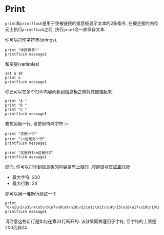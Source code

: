# Print

`print`和`printflush`是用于使被链接的信息板显示文本的2条指令.
在被连接的内存元上执行`printflush`之前, 执行`print`会一直保存文本.

你可以打印字符串(strings),
```
print "你好世界!"
printflush message1
```
和变量(variables)
```
set a 10
print a
printflush message1
```

你还可以在多个打印内容刷新到信息板之前将其链接起来.
```
print "A "
print "B "
print "C "
printflush message1
```

要想另起一行, 请使用特殊字符 `\n`
```
print "这是一行"
print "\n这是另一行"
printflush message1
```
```
print "这是行1\n这是行2"
printflush message1
```

然而, 你可以打印到信息板的内容是有上限的. *内部值可在[这里](https://github.com/Anuken/Mindustry/blob/master/core/src/mindustry/world/blocks/logic/MessageBlock.java#L23)找到*

- 最大字符: 200
- 最大行数: 24

亦可以用一堆新行测试一下
```
print "0\n1\n2\n3\n4\n5\n6\n7\n8\n9\n10\n11\n12\n13\n14\n15\n16\n17\n18\n19\n20\n21\n23\n24\n25\n26\n27\n28"
printflush message1
```
请注意这些新行是如何在第24行断开的. 该效果同样适用于字符, 但字符的上限是200而非24.
